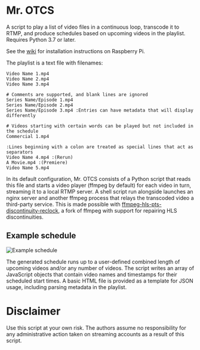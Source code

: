 # Mr. OTCS
A script to play a list of video files in a continuous loop, transcode it to RTMP, and produce schedules based on upcoming videos in the playlist. Requires Python 3.7 or later. 

See the [wiki](https://github.com/TheOpponent/mr-otcs/wiki) for installation instructions on Raspberry Pi.

The playlist is a text file with filenames:
```
Video Name 1.mp4
Video Name 2.mp4
Video Name 3.mp4

# Comments are supported, and blank lines are ignored
Series Name/Episode 1.mp4
Series Name/Episode 2.mp4 
Series Name/Episode 3.mp4 :Entries can have metadata that will display differently

# Videos starting with certain words can be played but not included in the schedule
Commercial 1.mp4

:Lines beginning with a colon are treated as special lines that act as separators
Video Name 4.mp4 :(Rerun)
A Movie.mp4 :(Premiere)
Video Name 5.mp4
```

In its default configuration, Mr. OTCS consists of a Python script that reads this file and starts a video player (ffmpeg by default) for each video in turn, streaming it to a local RTMP server. A shell script run alongside launches an nginx server and another ffmpeg process that relays the transcoded video a third-party service. This is made possible with [ffmpeg-hls-pts-discontinuity-reclock](https://github.com/jjustman/ffmpeg-hls-pts-discontinuity-reclock), a fork of ffmpeg with support for repairing HLS discontinuities.

## Example schedule
![Example schedule](https://user-images.githubusercontent.com/8432212/116021273-def42b80-a615-11eb-96ba-3ad4d8f5375a.png)

The generated schedule runs up to a user-defined combined length of upcoming videos and/or any number of videos. The script writes an array of JavaScript objects that contain video names and timestamps for their scheduled start times. A basic HTML file is provided as a template for JSON usage, including parsing metadata in the playlist.

# Disclaimer
Use this script at your own risk. The authors assume no responsibility for any administrative action taken on streaming accounts as a result of this script.
